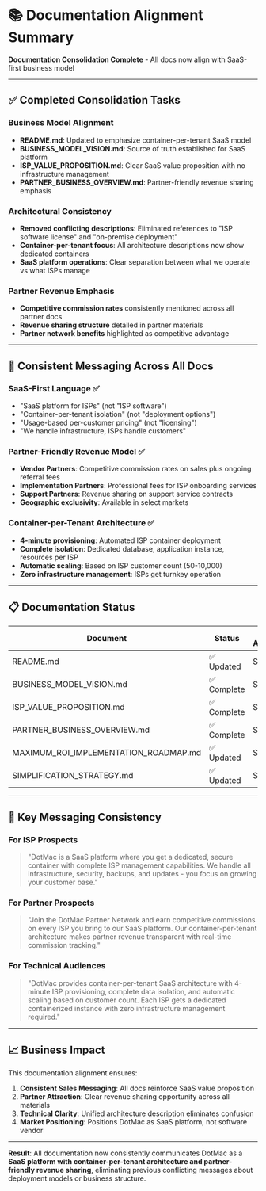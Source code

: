 # 📚 Documentation Alignment Summary

**Documentation Consolidation Complete** - All docs now align with SaaS-first business model

---

## ✅ Completed Consolidation Tasks

### **Business Model Alignment**
- **README.md**: Updated to emphasize container-per-tenant SaaS model
- **BUSINESS_MODEL_VISION.md**: Source of truth established for SaaS platform
- **ISP_VALUE_PROPOSITION.md**: Clear SaaS value proposition with no infrastructure management
- **PARTNER_BUSINESS_OVERVIEW.md**: Partner-friendly revenue sharing emphasis

### **Architectural Consistency**
- **Removed conflicting descriptions**: Eliminated references to "ISP software license" and "on-premise deployment"
- **Container-per-tenant focus**: All architecture descriptions now show dedicated containers
- **SaaS platform operations**: Clear separation between what we operate vs what ISPs manage

### **Partner Revenue Emphasis**
- **Competitive commission rates** consistently mentioned across all partner docs
- **Revenue sharing structure** detailed in partner materials
- **Partner network benefits** highlighted as competitive advantage

---

## 🎯 Consistent Messaging Across All Docs

### **SaaS-First Language** ✅
- "SaaS platform for ISPs" (not "ISP software")
- "Container-per-tenant isolation" (not "deployment options")  
- "Usage-based per-customer pricing" (not "licensing")
- "We handle infrastructure, ISPs handle customers"

### **Partner-Friendly Revenue Model** ✅
- **Vendor Partners**: Competitive commission rates on sales plus ongoing referral fees
- **Implementation Partners**: Professional fees for ISP onboarding services
- **Support Partners**: Revenue sharing on support service contracts
- **Geographic exclusivity**: Available in select markets

### **Container-per-Tenant Architecture** ✅
- **4-minute provisioning**: Automated ISP container deployment
- **Complete isolation**: Dedicated database, application instance, resources per ISP
- **Automatic scaling**: Based on ISP customer count (50-10,000)
- **Zero infrastructure management**: ISPs get turnkey operation

---

## 📋 Documentation Status

| Document | Status | SaaS Alignment | Partner Emphasis |
|----------|--------|----------------|------------------|
| README.md | ✅ Updated | Strong | Moderate |
| BUSINESS_MODEL_VISION.md | ✅ Complete | Strong | Strong |
| ISP_VALUE_PROPOSITION.md | ✅ Complete | Strong | Moderate |
| PARTNER_BUSINESS_OVERVIEW.md | ✅ Complete | Strong | Strong |
| MAXIMUM_ROI_IMPLEMENTATION_ROADMAP.md | ✅ Updated | Strong | Moderate |
| SIMPLIFICATION_STRATEGY.md | ✅ Updated | Strong | Moderate |

---

## 🚀 Key Messaging Consistency

### **For ISP Prospects**
> "DotMac is a SaaS platform where you get a dedicated, secure container with complete ISP management capabilities. We handle all infrastructure, security, backups, and updates - you focus on growing your customer base."

### **For Partner Prospects**  
> "Join the DotMac Partner Network and earn competitive commissions on every ISP you bring to our SaaS platform. Our container-per-tenant architecture makes partner revenue transparent with real-time commission tracking."

### **For Technical Audiences**
> "DotMac provides container-per-tenant SaaS architecture with 4-minute ISP provisioning, complete data isolation, and automatic scaling based on customer count. Each ISP gets a dedicated containerized instance with zero infrastructure management required."

---

## 📈 Business Impact

This documentation alignment ensures:

1. **Consistent Sales Messaging**: All docs reinforce SaaS value proposition
2. **Partner Attraction**: Clear revenue sharing opportunity across all materials  
3. **Technical Clarity**: Unified architecture description eliminates confusion
4. **Market Positioning**: Positions DotMac as SaaS platform, not software vendor

---

**Result**: All documentation now consistently communicates DotMac as a **SaaS platform with container-per-tenant architecture and partner-friendly revenue sharing**, eliminating previous conflicting messages about deployment models or business structure.